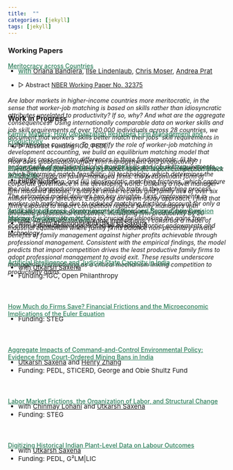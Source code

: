 ```yaml
---
title:  ""
categories: [jekyll]
tags: [jekyll]
---
```


### Working Papers

<a href="{{site.baseurl}}/files/Papers/BKLMP2024.pdf" style="color:#2c7e5a;font-weight: 500;"> <u> Meritocracy across Countries </u>
<ul class="no-bullets">
	<li style="margin-top: -20px; font-size: 15px;">with <a href="https://www.orianabandiera.net" target="_blank">Oriana Bandiera</a>, <a href="https://sites.google.com/site/ilselindenlaub/" target="_blank">Ilse Lindenlaub</a>, <a href="https://www.economoser.com" target="_blank">Chris Moser</a>, <a href="https://www.columbia.edu/~ap3116/" target="_blank">Andrea Prat</a> </li>
</ul>
<ul class="no-bullets">
	<li><span class="abstract-toggle" data-abstract-id="BKMLP_abstract">▷ Abstract</span> 
    <a href="https://www.nber.org/papers/w32375" target="blank" style="font-size: 14px;"> <u>NBER Working Paper No. 32375 </u> </a>
	</li>
</ul> 
<div id="BKMLP_abstract" class="abstract" style="max-height: 0;">
    <h6>Are labor markets in higher-income countries more meritocratic, in the sense that worker-job matching is based on skills rather than idiosyncratic attributes unrelated to productivity? If so, why? And what are the aggregate consequences? Using internationally comparable data on worker skills and job skill requirements of over 120,000 individuals across 28 countries, we document that workers' skills better match their jobs' skill requirements in higher-income countries. To quantify the role of worker-job matching in development accounting, we build an equilibrium matching model that allows for cross-country differences in three fundamentals: (i) the endowments of multidimensional worker skills and job skill requirements, which determine match feasibility; (ii) technology, which determines the returns to matching; and (iii) idiosyncratic matching frictions, which capture the role of nonproductive worker and job traits in the matching process. The estimated model delivers two key insights. First, improvements in worker-job matching due to reduced matching frictions account for only a small share of cross-country income differences. Second, however, improved worker-job matching is crucial for unlocking the gains from economic development generated by adopting frontier endowments and technology. </h6>
</div>

<br>

### Work in Progress

<a href= "" style="color:#2c7e5a;font-weight: 500;">Family Matters: How Globalization Reshapes Firm Management and Productivity  </a>
<ul class="no-bullets">
	<li style="margin-top: -20px;"><span class="abstract-toggle" data-abstract-id="FamilyFirms_abstract">▷ Abstract</span> 
    <a style="font-size: 14px;"> Funding: IGC, PEDL </a>
	</li>
</ul> 
<div id="FamilyFirms_abstract" class="abstract" style="max-height: 0;">
    <h6>How does globalization affect firm management and productivity? I investigate this question using a product-specific import competition shock in India, focusing on family-managed firms: the predominant form of corporate governance in the developing world. Utilizing a novel manager-firm matched dataset, I analyze tenure records and family ties of over six million company directors. Employing an event-study approach, I find that firms exposed to import competition replace family managers with unrelated professional executives, increasing firm productivity by 20 percent. To evaluate the aggregate implications, I construct a model of industrial equilibrium where family firms balance non-pecuniary private benefits of family management against higher profits achievable through professional management. Consistent with the empirical findings, the model predicts that import competition drives the least productive family firms to adopt professional management to avoid exit. These results underscore managerial restructuring as a critical mechanism linking competition to productivity gains. </h6>
</div>

<a href= "" style="color:#2c7e5a;font-weight: 500;">Import Competition and the Long Run Effects of Industrial Policy: Evidence from India  </a>
<ul class="no-bullets">
	<li style="margin-top: -20px;font-size: 15px;">Funding: IGC </li>
</ul>
<div style="height:25px;font-size:25px;">&nbsp;</div>


<a href= "" style="color:#2c7e5a;font-weight: 500;"> Artificial Intelligence, Government Litigation, and Bureaucratic Decision Making: Evidence from India
</a>
<ul class="no-bullets">
	<li style="margin-top: -20px;font-size: 15px;">with <a href="https://economics.mit.edu/people/faculty/daron-acemoglu" target="_blank"> Daron Acemoglu</a> and <a href="https://saxenautkarsh.com" target="_blank">Utkarsh Saxena</a> </li>
	<li style="font-size: 15px;"> 
	</li>
</ul>
<div style="height:25px;font-size:25px;">&nbsp;</div>


<a href= "" style="color:#2c7e5a;font-weight: 500;"> Artificial Intelligence and Judicial State Capacity in India
</a>
<ul class="no-bullets">
	<li style="margin-top: -20px;font-size: 15px;">with <a href="https://saxenautkarsh.com" target="_blank">Utkarsh Saxena</a> </li>
	<li style="font-size: 15px;">Funding: IGC, Open Philanthropy </li>
</ul>
<div style="height:25px;font-size:25px;">&nbsp;</div>


<a href="" style="color:#2c7e5a;font-weight: 500;">How Much do Firms Save? Financial Frictions and the Microeconomic Implications of the Euler Equation </a>
<ul class="no-bullets">
	<li style="margin-top: -20px;font-size: 15px;">Funding: STEG </li>
</ul>
<div style="height:25px;font-size:25px;">&nbsp;</div>


<a href="" style="color:#2c7e5a;font-weight: 500;">Aggregate Impacts of Command-and-Control Environmental Policy: Evidence from Court-Ordered Mining Bans in India </a>
<ul class="no-bullets">
	<li style="margin-top: -20px;font-size: 15px;"><a href="https://saxenautkarsh.com" target="_blank">Utkarsh Saxena</a> and <a href="https://economics.mit.edu/people/phd-students/henry-zhang" target="_blank">Henry Zhang</a> </li>
	<li style="font-size: 15px;">Funding: PEDL, STICERD, George and Obie Shultz Fund </li>
</ul>
<div style="height:25px;font-size:25px;">&nbsp;</div>


<a href="" style="color:#2c7e5a;font-weight: 500;">Labor Market Frictions, the Organization of Labor, and Structural Change  </a>
<ul class="no-bullets">
	<li style="margin-top: -20px;font-size: 15px;">with <a href="https://economics.sas.upenn.edu/people/chinmay-lohani" target="_blank">Chinmay Lohani</a> and <a href="https://saxenautkarsh.com" target="_blank">Utkarsh Saxena</a> </li>
	<li style="font-size: 15px;">Funding: STEG </li>
</ul>
<div style="height:25px;font-size:25px;">&nbsp;</div>


<a href="" style="color:#2c7e5a;font-weight: 500;">Digitizing Historical Indian Plant-Level Data on Labour Outcomes  </a>
<ul class="no-bullets">
	<li style="margin-top: -20px;font-size: 15px;">with <a href="https://saxenautkarsh.com" target="_blank">Utkarsh Saxena</a> </li>
	<li style="font-size: 15px;">Funding: PEDL, G²LM|LIC </li>
</ul>

<!-- 
### Publications
- forth, <a href="{{site.baseurl}}/files/aeri_NN/aeri_NN.pdf" style="color:#e25440;font-weight: bold;">Using TITLE</a>, ***JOURNAL***&nbsp;&nbsp;&nbsp;&#10098;[git](https://github.com/thomas9t/spatial-econ-cnn)&#10099;
    * AUTHORS
<br/>
<br/>
- 2022, <a href="{{site.baseurl}}/files/are_EITR/tradewar_1203.pdf" style="color:#e25440;font-weight: bold;">TITLE</a>, ***JOURNAL***
    - AUTHOR
  * [Economist](https://www.economist.com/finance-and-economics/2022/01/01/new-research-counts-the-costs-of-the-sino-american-trade-war) 
<br/>
<br/>
### Chapters & Policy Notes 
- <a style="display: block; color:#353839; margin-top: -20px">  with Utkarsh Saxena (Oxford) </a>
- <a style="display: block; color:#353839; margin-top: -20px">  Funding: PEDL, G²LM|LIC </a> 
<br/>-->
